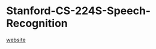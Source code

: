 # Stanford-CS-224S-Speech-Recognition
[website](https://github.com/hao44le/Stanford-CS-224S-Speech-Recognition/blob/master/CS224S%20_%20LINGUIST285%20-%20Spoken%20Language%20Processing%20(Spring%202017).html)
